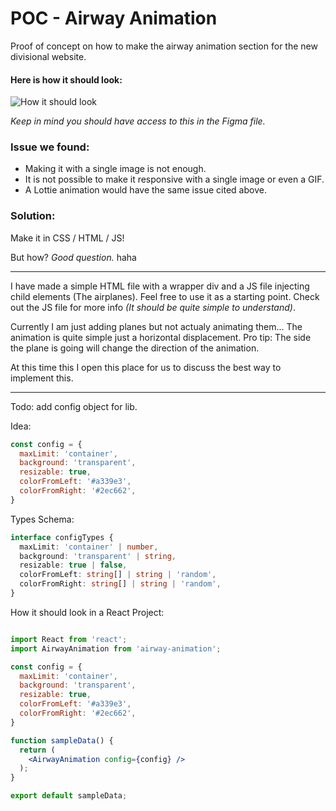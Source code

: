 # POC - Airway Animation

Proof of concept on how to make the airway animation section for the new divisional website.

#### Here is how it should look:

![How it should look](https://i.imgur.com/GaLOYxG.png)

 *Keep in mind you should have access to this in the Figma file.*

### Issue we found:

- Making it with a single image is not enough.
- It is not possible to make it responsive with a single image or even a GIF.
- A Lottie animation would have the same issue cited above.

### Solution:
Make it in CSS / HTML / JS! 

But how? *Good question.* haha

---

I have made a simple HTML file with a wrapper div and a JS file injecting child elements (The airplanes). Feel free to use it as a starting point. Check out the JS file for more info *(It should be quite simple to understand)*.

Currently I am just adding planes but not actualy animating them... The animation is quite simple just a horizontal displacement. Pro tip: The side the plane is going will change the direction of the animation.

At this time this I open this place for us to discuss the best way to implement this.

---


Todo: add config object for lib.

Idea:
```js
const config = {
  maxLimit: 'container',
  background: 'transparent',
  resizable: true,
  colorFromLeft: '#a339e3',
  colorFromRight: '#2ec662',
}
```

Types Schema:

```ts
interface configTypes {
  maxLimit: 'container' | number,
  background: 'transparent' | string,
  resizable: true | false,
  colorFromLeft: string[] | string | 'random',
  colorFromRight: string[] | string | 'random',
}
```

How it should look in a React Project: 
```jsx

import React from 'react';
import AirwayAnimation from 'airway-animation';

const config = {
  maxLimit: 'container',
  background: 'transparent',
  resizable: true,
  colorFromLeft: '#a339e3',
  colorFromRight: '#2ec662',
}

function sampleData() {
  return (
    <AirwayAnimation config={config} />
  );
}

export default sampleData;

```

